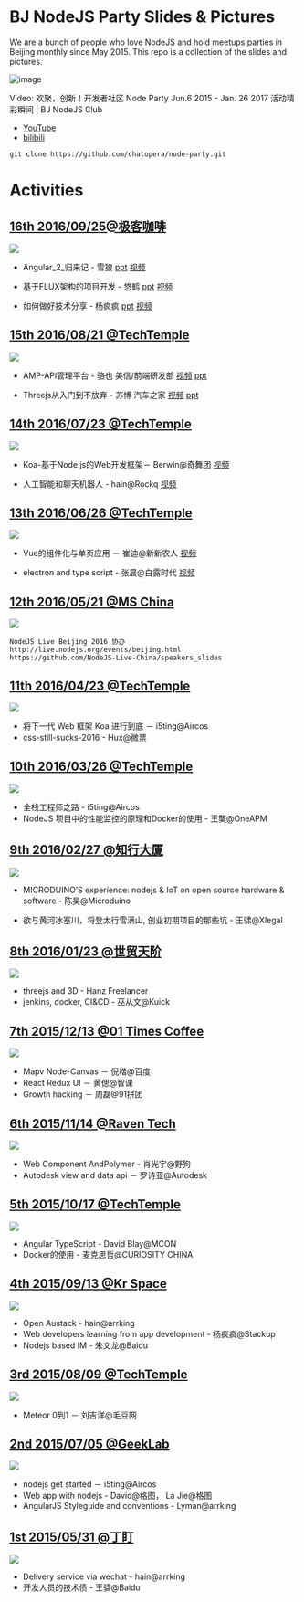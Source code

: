 # BJ NodeJS Party Slides & Pictures
We are a bunch of people who love NodeJS and hold meetups parties in Beijing monthly since May 2015.
This repo is a collection of the slides and pictures.

![image](https://user-images.githubusercontent.com/3538629/109372454-9c97c200-78e4-11eb-8d7e-c5901a30fbd3.png)

<!-- ![img2](http://7xkeqi.com1.z0.glb.clouddn.com/nodeparty/poster/poster-20160616/poster_L.png) -->

Video:  欢聚，创新！开发者社区 Node Party Jun.6 2015 - Jan. 26 2017 活动精彩瞬间 | BJ NodeJS Club

- [YouTube](https://www.youtube.com/watch?v=mYFK6jSWBsc)
- [bilibili](https://www.bilibili.com/video/BV1gp4y1H7hh)


```
git clone https://github.com/chatopera/node-party.git
```

# Activities

## [16th 2016/09/25@极客咖啡](https://cnodejs.org/topic/57e8dca7a61dacb35502be75)
![](http://7xkeqi.com1.z0.glb.clouddn.com/nodeparty/archieves/16th/pics/IMG_8914.JPG)
* Angular_2_归来记 - 雪狼 
[ppt](http://7xkeqi.com1.z0.glb.clouddn.com/nodeparty/archieves/16th/Angular_2_归来记.pdf)
[视频](http://v.qq.com/x/page/i0332fx7vb0.html)

* 基于FLUX架构的项目开发 - 悠鹤 
[ppt](http://7xkeqi.com1.z0.glb.clouddn.com/nodeparty/archieves/16th/基于FLUX架构的项目开发.pdf)
[视频](http://v.qq.com/x/page/y0332f34tbb.html)

* 如何做好技术分享 - 杨疯疯
[ppt](http://7xkeqi.com1.z0.glb.clouddn.com/nodeparty/archieves/16th/如何做好技术分享.pdf)
[视频](http://v.qq.com/x/page/y0332mybf1d.html)

## [15th 2016/08/21 @TechTemple](https://cnodejs.org/topic/57ba84be6b04813133ba904f)
![](http://7xkeqi.com1.z0.glb.clouddn.com/nodeparty/archieves/15th/5.pic.jpg)
* AMP-API管理平台 - 骆也 美信/前端研发部
[视频](http://v.qq.com/x/page/b0325dm660r.html)
[ppt](http://7xkeqi.com1.z0.glb.clouddn.com/nodeparty/archieves/15th/AMP_luoye.pdf)

* Threejs从入门到不放弃 - 苏博 汽车之家
[视频](http://v.qq.com/x/page/v0324xluoit.html)
[ppt](http://7xkeqi.com1.z0.glb.clouddn.com/nodeparty/archieves/15th/threejs_subo.pptx)

## [14th 2016/07/23 @TechTemple](https://cnodejs.org/topic/578895a249e4faa95429c7c9)
![](http://7xkeqi.com1.z0.glb.clouddn.com/nodeparty/archieves/14th/8.pic.jpg)
* Koa-基于Node.js的Web开发框架－ Berwin@奇舞团
[视频](http://v.qq.com/x/page/r03189i79bj.html)

* 人工智能和聊天机器人 - hain@Rockq
[视频](http://v.qq.com/x/page/v0318almc1k.html?ptag=m_v_qq_com)

## [13th 2016/06/26 @TechTemple](https://cnodejs.org/topic/576264c5fa83165906ace3d7)
![](http://7xkeqi.com1.z0.glb.clouddn.com/nodeparty/archieves/13th/DSC_9909.JPG)
* Vue的组件化与单页应用 － 崔迪@新新农人
[视频](http://v.qq.com/x/page/v0312d6aj66.html)

* electron and type script - 张晨@白露时代
[视频](http://v.qq.com/x/page/q0312c7tc4d.html)

## [12th 2016/05/21 @MS China](https://cnodejs.org/topic/573eaec9fcf698421d2036f5)
![](http://7xkeqi.com1.z0.glb.clouddn.com/nodeparty/archieves/12th/8.pic_hd.jpg)
```
NodeJS Live Beijing 2016 协办
http://live.nodejs.org/events/beijing.html
https://github.com/NodeJS-Live-China/speakers_slides
```

## [11th 2016/04/23 @TechTemple](https://cnodejs.org/topic/5714d08316e60bcd0d0bffd9)
![](http://7xkeqi.com1.z0.glb.clouddn.com/nodeparty/archieves/11th/DSC_1678.JPG)
* 将下一代 Web 框架 Koa 进行到底 － i5ting@Aircos
* css-still-sucks-2016 - Hux@微票

## [10th 2016/03/26 @TechTemple](https://cnodejs.org/topic/56eb7d571a74bcb524cc5a37)
![](http://7xkeqi.com1.z0.glb.clouddn.com/nodeparty/archieves/10th/pictures/3.pic_hd.jpg)
* 全栈工程师之路 - i5ting@Aircos
* NodeJS 项目中的性能监控的原理和Docker的使用 - 王龑@OneAPM


## [9th 2016/02/27 @知行大厦](https://cnodejs.org/topic/56cc42d069bd845433d72b32)
![](http://7xkeqi.com1.z0.glb.clouddn.com/nodeparty/archieves/9th/IMG_6130.JPG)
* MICRODUINO’S experience: nodejs & IoT on open source hardware & software - 陈昊@Microduino

* 欲与黄河冰塞川，将登太行雪满山, 创业初期项目的那些坑 - 王骕@Xlegal

## [8th 2016/01/23 @世贸天阶](https://cnodejs.org/topic/569dd496c6f738f86d38363c)
![](http://7xkeqi.com1.z0.glb.clouddn.com/nodeparty/archieves/8th/5.pic.jpg)
* threejs and 3D - Hanz Freelancer
* jenkins, docker, CI&CD - 巫从文@Kuick

## [7th 2015/12/13 @01 Times Coffee](https://cnodejs.org/topic/5678f68011487b1e4bae0514)
![](http://7xkeqi.com1.z0.glb.clouddn.com/nodeparty/archieves/7th/5.pic.jpg)
* Mapv Node-Canvas － 倪楷@百度
* React Redux UI － 黄偲@智课
* Growth hacking － 周磊@91拼团

## [6th 2015/11/14 @Raven Tech](https://cnodejs.org/topic/5652ce23e0f7c7a96d97338c)
![](http://7xkeqi.com1.z0.glb.clouddn.com/nodeparty/archieves/6th/3.pic.jpg)
* Web Component AndPolymer - 肖光宇@野狗
* Autodesk view and data api － 罗诗亚@Autodesk

## [5th 2015/10/17 @TechTemple](https://cnodejs.org/topic/561dfef6b0f3aabc2a0f84cc)
![](http://7xkeqi.com1.z0.glb.clouddn.com/nodeparty/archieves/5th/20.pic_hd.jpg)
* Angular TypeScript - David Blay@MCON
* Docker的使用 - 麦克思哲@CURIOSITY CHINA

## [4th 2015/09/13 @Kr Space](https://cnodejs.org/topic/55efee1e4b6a9b371ef8177b)
![](http://7xkeqi.com1.z0.glb.clouddn.com/nodeparty/archieves/4th/imgs/9.pic.jpg)
* Open Austack - hain@arrking
* Web developers learning from app development - 杨疯疯@Stackup
* Nodejs based IM - 朱文龙@Baidu


## [3rd 2015/08/09 @TechTemple](https://cnodejs.org/topic/55c1ce495965fe2c74f477c5)
![](http://7xkeqi.com1.z0.glb.clouddn.com/nodeparty/archieves/3rd/8.pic_hd.jpg)
* Meteor 0到1 － 刘吉洋@毛豆网

## [2nd 2015/07/05 @GeekLab](https://cnodejs.org/topic/5593b13b6ba28efa30a603cd)
![](http://7xkeqi.com1.z0.glb.clouddn.com/nodeparty/archieves/2nd/18.pic.jpg)
* nodejs get started － i5ting@Aircos
* Web app with nodejs - David@格图， La Jie@格图
* AngularJS Styleguide and conventions - Lyman@arrking

## [1st 2015/05/31 @丁盯](https://cnodejs.org/topic/556e7754bf871b3962efb8ef)
![](http://7xkeqi.com1.z0.glb.clouddn.com/nodeparty/archieves/1st/10.pic.jpg)
* Delivery service via wechat - hain@arrking
* 开发人员的技术债 - 王骕@Baidu
